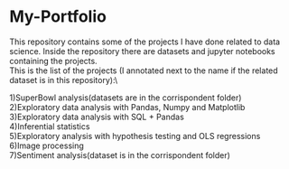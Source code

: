 # My-Portfolio
This repository contains some of the projects I have done related to data science. Inside the repository there are datasets and jupyter notebooks containing the projects.\
This is the list of the projects (I annotated next to the name if the related dataset is in this repository):\

1)SuperBowl analysis(datasets are in the corrispondent folder)\
2)Exploratory data analysis with Pandas, Numpy and Matplotlib\
3)Exploratory data analysis with SQL + Pandas\
4)Inferential statistics\
5)Exploratory analysis with hypothesis testing and OLS regressions\
6)Image processing\
7)Sentiment analysis(dataset is in the corrispondent folder)
